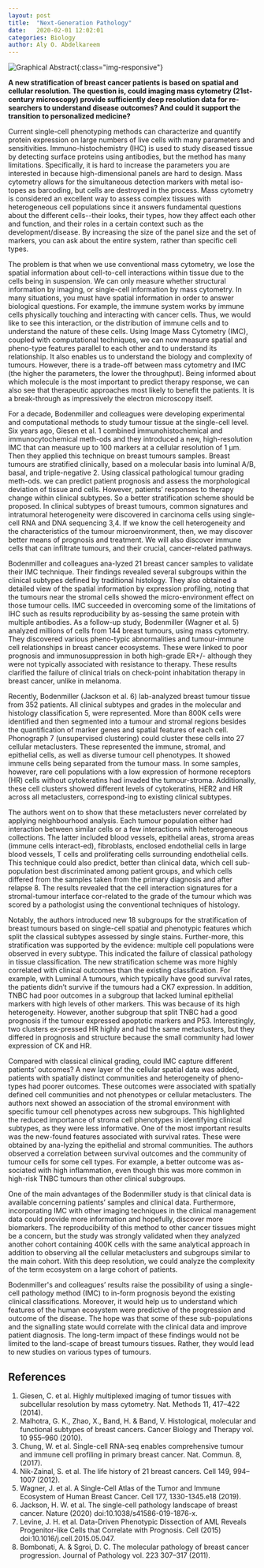 ```yaml
---
layout: post
title:  "Next-Generation Pathology"
date:   2020-02-01 12:02:01
categories: Biology
author: Aly O. Abdelkareem
---
```


![Graphical Abstract](https://i.ibb.co/tPr88dB/Picture1.png){:class="img-responsive"}

**A new stratification of breast cancer patients is based on spatial and cellular resolution. The question is, could imaging mass cytometry (21st-century microscopy) provide sufficiently deep resolution data for re-searchers to understand disease outcomes? And could it support the transition to personalized medicine?**


Current single-cell phenotyping methods can characterize and quantify protein expression on large numbers of live cells with many parameters and sensitivities. Immuno-histochemistry (IHC) is used to study diseased tissue by detecting surface proteins using antibodies, but the method has many limitations. Specifically, it is hard to increase the parameters you are interested in because high-dimensional panels are hard to design. Mass cytometry allows for the simultaneous detection markers with metal iso-topes as barcoding, but cells are destroyed in the process. Mass cytometry is considered an excellent way to assess complex tissues with heterogeneous cell populations since it answers fundamental questions about the different cells--their looks, their types, how they affect each other and function, and their roles in a certain context such as the development/disease. By increasing the size of the panel size and the set of markers, you can ask about the entire system, rather than specific cell types.

The problem is that when we use conventional mass cytometry, we lose the spatial information about cell-to-cell interactions within tissue due to the cells being in suspension. We can only measure whether structural information by imaging, or single-cell information by mass cytometry. In many situations, you must have spatial information in order to answer biological questions. For example, the immune system works by immune cells physically touching and interacting with cancer cells. Thus, we would like to see this interaction, or the distribution of immune cells and to understand the nature of these cells. Using Image Mass Cytometry (IMC), coupled with computational techniques, we can now measure spatial and pheno-type features parallel to each other and to understand its relationship. It also enables us to understand the biology and complexity of tumours. However, there is a trade-off between mass cytometry and IMC (the higher the parameters, the lower the throughput).  Being informed about which molecule is the most important to predict therapy response, we can also see that therapeutic approaches most likely to benefit the patients. It is a break-through as impressively the electron microscopy itself. 

For a decade, Bodenmiller and colleagues were developing experimental and computational methods to study tumour tissue at the single-cell level.  Six years ago, Giesen et al. 1 combined immunohistochemical and immunocytochemical meth-ods and they introduced a new, high-resolution IMC that can measure up to 100 markers at a cellular resolution of 1 µm. Then they applied this technique on breast tumours samples.  Breast tumours are stratified clinically, based on a molecular basis into luminal A/B, basal, and triple-negative 2. Using classical pathological tumour grading meth-ods. we can predict patient prognosis and assess the morphological deviation of tissue and cells. However, patients’ responses to therapy change within clinical subtypes. So a better stratification scheme should be proposed. In clinical subtypes of breast tumours, common signatures and intratumoral heterogeneity were discovered in carcinoma cells using single-cell RNA and DNA sequencing 3,4. If we know the cell heterogeneity and the characteristics of the tumour microenvironment, then, we may discover better means of prognosis and treatment. We will also discover immune cells that can infiltrate tumours, and their crucial, cancer-related pathways.  

Bodenmiller and colleagues ana-lyzed 21 breast cancer samples to validate their IMC technique. Their findings revealed several subgroups within the clinical subtypes defined by traditional histology. They also obtained a detailed view of the spatial information by expression profiling, noting that the tumours near the stromal cells showed the micro-environment effect on those tumour cells. IMC succeeded in overcoming some of the limitations of IHC such as results reproducibility by as-sessing the same protein with multiple antibodies. As a follow-up study, Bodenmiller (Wagner et al. 5) analyzed millions of cells from 144 breast tumours, using mass cytometry. They discovered various pheno-typic abnormalities and tumour-immune cell relationships in breast cancer ecosystems. These were linked to poor prognosis and immunosuppression in both high-grade ER+/- although they were not typically associated with resistance to therapy. These results clarified the failure of clinical trials on check-point inhabitation therapy in breast cancer, unlike in melanoma.

Recently, Bodenmiller (Jackson et al. 6) lab-analyzed breast tumour tissue from 352 patients. All clinical subtypes and grades in the molecular and histology classification 5, were represented.  More than 800K cells were identified and then segmented into a tumour and stromal regions besides the quantification of marker genes and spatial features of each cell. Phonograph 7 (unsupervised clustering) could cluster these cells into 27 cellular metaclusters. These represented the immune, stromal, and epithelial cells, as well as diverse tumour cell phenotypes. It showed immune cells being separated from the tumour mass. In some samples, however, rare cell populations with a low expression of hormone receptors (HR) cells without cytokeratins had invaded the tumour-stroma. Additionally, these cell clusters showed different levels of cytokeratins, HER2 and HR across all metaclusters, correspond-ing to existing clinical subtypes. 

The authors went on to show that these metaclusters never correlated by applying neighbourhood analysis. Each tumour population either had interaction between similar cells or a few interactions with heterogeneous collections. The latter included blood vessels, epithelial areas, stroma areas (immune cells interact-ed), fibroblasts, enclosed endothelial cells in large blood vessels, T cells and proliferating cells surrounding endothelial cells. This technique could also predict, better than clinical data, which cell sub-population best discriminated among patient groups, and which cells differed from the samples taken from the primary diagnosis and after relapse 8. The results revealed that the cell interaction signatures for a stromal-tumour interface cor-related to the grade of the tumour which was scored by a pathologist using the conventional techniques of histology.  

Notably, the authors introduced new 18 subgroups for the stratification of breast tumours based on single-cell spatial and phenotypic features which split the classical subtypes assessed by single stains. Further-more, this stratification was supported by the evidence: multiple cell populations were observed in every subtype. This indicated the failure of classical pathology in tissue classification. The new stratification scheme was more highly correlated with clinical outcomes than the existing classification. For example, with Luminal A tumours, which typically have good survival rates, the patients didn’t survive if the tumours had a CK7 expression. In addition, TNBC had poor outcomes in a subgroup that lacked luminal epithelial markers with high levels of other markers. This was because of its high heterogeneity.  However, another subgroup that split TNBC had a good prognosis if the tumour expressed apoptotic markers and P53. Interestingly, two clusters ex-pressed HR highly and had the same metaclusters, but they differed in prognosis and structure because the small community had lower expression of CK and HR. 

Compared with classical clinical grading, could IMC capture different patients’ outcomes? A new layer of the cellular spatial data was added, patients with spatially distinct communities and heterogeneity of pheno-types had poorer outcomes. These outcomes were associated with spatially defined cell communities and not phenotypes or cellular metaclusters. The authors next showed an association of the stromal environment with specific tumour cell phenotypes across new subgroups. This highlighted the reduced importance of stroma cell phenotypes in identifying clinical subtypes, as they were less informative. One of the most important results was the new-found features associated with survival rates. These were obtained by ana-lyzing the epithelial and stromal communities. The authors observed a correlation between survival outcomes and the community of tumour cells for some cell types. For example, a better outcome was as-sociated with high inflammation, even though this was more common in high-risk TNBC tumours than other clinical subgroups.

One of the main advantages of the Bodenmiller study is that clinical data is available concerning patients’ samples and clinical data. Furthermore, incorporating IMC with other imaging techniques in the clinical management data could provide more information and hopefully, discover more biomarkers. The reproducibility of this method to other cancer tissues might be a concern, but the study was strongly validated when they analyzed another cohort containing 400K cells with the same analytical approach in addition to observing all the cellular metaclusters and subgroups similar to the main cohort. With this deep resolution, we could analyze the complexity of the term ecosystem on a large cohort of patients.  

Bodenmiller's and colleagues’ results raise the possibility of using a single-cell pathology method (IMC) to in-form prognosis beyond the existing clinical classifications. Moreover, it would help us to understand which features of the human ecosystem were predictive of the progression and outcome of the disease. The hope was that some of these sub-populations and the signalling state would correlate with the clinical data and improve patient diagnosis. The long-term impact of these findings would not be limited to the land-scape of breast tumours tissues. Rather, they would lead to new studies on various types of tumours. 

## References

1.	Giesen, C. et al. Highly multiplexed imaging of tumor tissues with subcellular resolution by mass cytometry. Nat. Methods 11, 417–422 (2014).
2.	Malhotra, G. K., Zhao, X., Band, H. & Band, V. Histological, molecular and functional subtypes of breast cancers. Cancer Biology and Therapy vol. 10 955–960 (2010).
3.	Chung, W. et al. Single-cell RNA-seq enables comprehensive tumour and immune cell profiling in primary breast cancer. Nat. Commun. 8, (2017).
4.	Nik-Zainal, S. et al. The life history of 21 breast cancers. Cell 149, 994–1007 (2012).
5.	Wagner, J. et al. A Single-Cell Atlas of the Tumor and Immune Ecosystem of Human Breast Cancer. Cell 177, 1330-1345.e18 (2019).
6.	Jackson, H. W. et al. The single-cell pathology landscape of breast cancer. Nature (2020) doi:10.1038/s41586-019-1876-x.
7.	Levine, J. H. et al. Data-Driven Phenotypic Dissection of AML Reveals Progenitor-like Cells that Correlate with Prognosis. Cell (2015) doi:10.1016/j.cell.2015.05.047.
8.	Bombonati, A. & Sgroi, D. C. The molecular pathology of breast cancer progression. Journal of Pathology vol. 223 307–317 (2011).


